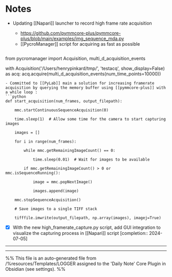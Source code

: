 # Notes
- Updating [[Napari]] launcher to record high frame rate acquisition
	- https://github.com/pymmcore-plus/pymmcore-plus/blob/main/examples/img_sequence_mda.py
	- [[PycroManager]] script for acquiring as fast as possible
	
	```python 
from pycromanager import Acquisition, multi_d_acquisition_events

with Acquisition('/Users/henrypinkard/tmp/', 'testacq', show_display=False) as acq:
  acq.acquire(multi_d_acquisition_events(num_time_points=10000))
  ```
- Committed to [[PyLab]] main a solution for increasing framerate acquisition by querying the memory buffer using [[pymmcore-plus]] with a while loop :
```python
def start_acquisition(num_frames, output_filepath):

    mmc.startContinuousSequenceAcquisition(0)

    time.sleep(1)  # Allow some time for the camera to start capturing images

    images = []

    for i in range(num_frames):

        while mmc.getRemainingImageCount() == 0:

            time.sleep(0.01)  # Wait for images to be available

        if mmc.getRemainingImageCount() > 0 or mmc.isSequenceRunning():

            image = mmc.popNextImage()

            images.append(image)

    mmc.stopSequenceAcquisition()

    # Save images to a single TIFF stack

    tifffile.imwrite(output_filepath, np.array(images), imagej=True)
```
- [x] With the new high_framerate_capture.py script, add GUI integration to visualize the capturing process in [[Napari]] script  [completion:: 2024-07-05]

---



---
%%
This file is an auto-generated file from /%resources/Templates/LOGGER assigned to the 'Daily Note' Core Plugin in Obsidian (see settings). 
%%